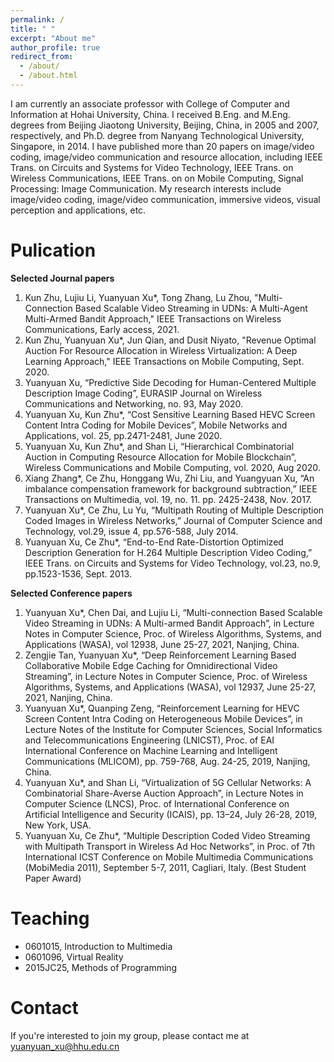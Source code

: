 ```yaml
---
permalink: /
title: " "
excerpt: "About me"
author_profile: true
redirect_from: 
  - /about/
  - /about.html
---
```


I am currently an associate professor with College of Computer and Information at Hohai University, China. I received B.Eng. and M.Eng. degrees from Beijing Jiaotong University, Beijing, China, in 2005 and 2007, respectively, and Ph.D. degree from Nanyang Technological University, Singapore, in 2014. I have published more than 20 papers on image/video coding, image/video communication and resource allocation, including IEEE Trans. on Circuits and Systems for Video Technology, IEEE Trans. on Wireless Communications, IEEE Trans. on on Mobile Computing, Signal Processing: Image Communication. My research interests include image/video coding, image/video communication, immersive videos, visual perception and applications, etc.

Pulication
======
**Selected Journal papers**
1.	Kun Zhu, Lujiu Li, Yuanyuan Xu*, Tong Zhang, Lu Zhou, "Multi-Connection Based Scalable Video Streaming in UDNs: A Multi-Agent Multi-Armed Bandit Approach," IEEE Transactions on Wireless Communications, Early access, 2021.
1.	Kun Zhu, Yuanyuan Xu*, Jun Qian, and Dusit Niyato, "Revenue Optimal Auction For Resource Allocation in Wireless Virtualization: A Deep Learning Approach," IEEE Transactions on Mobile Computing, Sept. 2020. 
1.	Yuanyuan Xu, “Predictive Side Decoding for Human-Centered Multiple Description Image Coding”, EURASIP Journal on Wireless Communications and Networking, no. 93, May 2020.
1.	Yuanyuan Xu, Kun Zhu*, “Cost Sensitive Learning Based HEVC Screen Content Intra Coding for Mobile Devices”, Mobile Networks and Applications, vol. 25, pp.2471-2481, June 2020.
1.	Yuanyuan Xu, Kun Zhu*, and Shan Li, “Hierarchical Combinatorial Auction in Computing Resource Allocation for Mobile Blockchain”, Wireless Communications and Mobile Computing, vol. 2020, Aug 2020.
1.	Xiang Zhang*, Ce Zhu, Honggang Wu, Zhi Liu, and Yuangyuan Xu, “An imbalance compensation framework for background subtraction,” IEEE Transactions on Multimedia, vol. 19, no. 11. pp. 2425-2438, Nov. 2017. 
1.	Yuanyuan Xu*, Ce Zhu, Lu Yu, “Multipath Routing of Multiple Description Coded Images in Wireless Networks,” Journal of Computer Science and Technology, vol.29, issue 4, pp.576-588, July 2014.
1.	Yuanyuan Xu, Ce Zhu*, “End-to-End Rate-Distortion Optimized Description Generation for H.264 Multiple Description Video Coding,” IEEE Trans. on Circuits and Systems for Video Technology, vol.23, no.9, pp.1523-1536, Sept. 2013.

**Selected Conference papers**
1.	Yuanyuan Xu*, Chen Dai, and Lujiu Li, “Multi-connection Based Scalable Video Streaming in UDNs: A Multi-armed Bandit Approach”, in Lecture Notes in Computer Science, Proc. of  Wireless Algorithms, Systems, and Applications (WASA), vol 12938, June 25-27, 2021, Nanjing, China. 
1.	Zengjie Tan, Yuanyuan Xu*, “Deep Reinforcement Learning Based Collaborative Mobile Edge Caching for Omnidirectional Video Streaming”, in Lecture Notes in Computer Science, Proc. of  Wireless Algorithms, Systems, and Applications (WASA), vol 12937, June 25-27, 2021, Nanjing, China. 
1.	Yuanyuan Xu*, Quanping Zeng, “Reinforcement Learning for HEVC Screen Content Intra Coding on Heterogeneous Mobile Devices”, in Lecture Notes of the Institute for Computer Sciences, Social Informatics and Telecommunications Engineering (LNICST), Proc. of EAI International Conference on Machine Learning and Intelligent Communications (MLICOM), pp. 759-768, Aug. 24-25, 2019, Nanjing, China.
1.	Yuanyuan Xu*, and Shan Li, “Virtualization of 5G Cellular Networks: A Combinatorial Share-Averse Auction Approach”, in Lecture Notes in Computer Science (LNCS), Proc. of International Conference on Artificial Intelligence and Security (ICAIS), pp. 13–24, July 26-28, 2019, New York, USA.
1.	Yuanyuan Xu, Ce Zhu*, “Multiple Description Coded Video Streaming with Multipath Transport in Wireless Ad Hoc Networks”, in Proc. of 7th International ICST Conference on Mobile Multimedia Communications (MobiMedia 2011), September 5-7, 2011, Cagliari, Italy. (Best Student Paper Award)

Teaching
======
- 0601015, Introduction to Multimedia
- 0601096, Virtual Reality
- 2015JC25, Methods of Programming

Contact
======
If you're interested to join my group, please contact me at yuanyuan_xu@hhu.edu.cn
